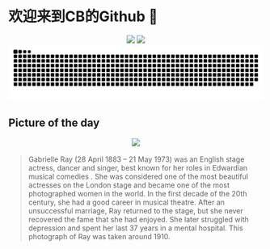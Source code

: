 
# 欢迎来到CB的Github 👋

<div align="center">
  <img height="137px" src="https://github-readme-stats.vercel.app/api?username=SuperCB&show_icons=true&theme=radical" />
  <img height="137px" src="https://github-readme-stats.vercel.app/api/top-langs/?username=SuperCB&hide_title=true&hide_border=true&layout=compact&langs_count=6&text_color=000&icon_color=fff" />
</div>


<div align="center">
    <img src="./contribution-snake/github-contribution-grid-snake.svg" />
</div>



## Picture of the day
<div align="center">
  <img width=400px src="https://upload.wikimedia.org/wikipedia/en/thumb/d/db/Gabrielle_Ray_%28c._1910%29_-_Archivio_Storico_Ricordi_FOTO002691_-_Restoration.jpg/450px-Gabrielle_Ray_%28c._1910%29_-_Archivio_Storico_Ricordi_FOTO002691_-_Restoration.jpg" />
</div>

>Gabrielle Ray  (28 April 1883 – 21 May 1973) was an English stage actress, dancer and singer, best known for her roles in  Edwardian musical comedies . She was considered one of the most beautiful actresses on the London stage and became one of the most photographed women in the world. In the first decade of the 20th century, she had a good career in musical theatre. After an unsuccessful marriage, Ray returned to the stage, but she never recovered the fame that she had enjoyed. She later struggled with depression and spent her last 37 years in a mental hospital. This photograph of Ray was taken around 1910.



